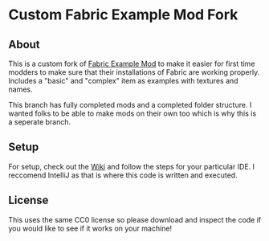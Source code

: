 # Custom Fabric Example Mod Fork

## About
This is a custom fork of [Fabric Example Mod](https://github.com/FabricMC/fabric-example-mod) to make it easier for first time modders to make sure that their
installations of Fabric are working properly. Includes a "basic" and "complex" item as examples with textures and
names.

This branch has fully completed mods and a completed folder structure. I wanted folks to be able to make mods on their own too which is why this is a seperate branch.

## Setup
For setup, check out the [Wiki](https://fabricmc.net/wiki/tutorial:setup) and follow the steps for your particular IDE. I reccomend IntelliJ as that is where
this code is written and executed.

## License
This uses the same CC0 license so please download and inspect the code if you would like to see if it works on your machine!
